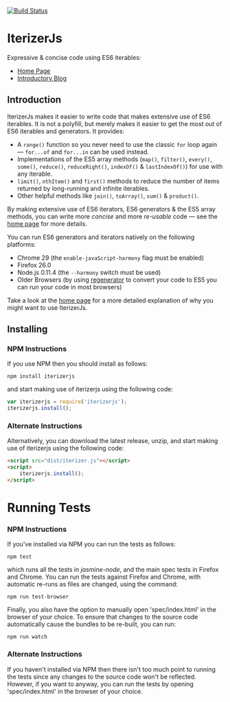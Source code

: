 [![Build Status](https://travis-ci.org/dchambers/iterizerjs.png)](https://travis-ci.org/dchambers/iterizerjs)

# IterizerJs

Expressive & concise code using ES6 iterables:

  * [Home Page](http://dchambers.github.io/iterizerjs/)
  * [Introductory Blog](http://dchambers.github.io/on-the-discovery-of-iterizerjs/)


## Introduction

IterizerJs makes it easier to write code that makes extensive use of ES6 iterables. It is not a polyfill, but merely makes it easier to get the most out of ES6 iterables and generators. It provides:

  * A `range()` function so you never need to use the classic `for` loop again &mdash; `for...of` and `for...in` can be used instead.
  * Implementations of the ES5 array methods (`map()`, `filter()`, `every()`, `some()`, `reduce()`, `reduceRight()`, `indexOf()` & `lastIndexOf()`) for use with any iterable.
  * `limit()`, `nthItem()` and `first()` methods to reduce the number of items returned by long-running and infinite iterables.
  * Other helpful methods like `join()`, `toArray()`, `sum()` & `product()`.

By making extensive use of ES6 iterators, ES6 generators & the ES5 array methods, you can write more _concise_ and more _re-usable_ code &mdash; see the [home page](http://dchambers.github.io/iterizerjs/) for more details.

You can run ES6 generators and iterators natively on the following platforms:

  * Chrome 29 (the `enable-javaScript-harmony` flag must be enabled)
  * Firefox 26.0
  * Node.js 0.11.4 (the `--harmony` switch must be used)
  * Older Browsers (by using [regenerator](https://facebook.github.io/regenerator/) to convert your code to ES5 you can run your code in most browsers)

Take a look at the [home page](http://dchambers.github.io/iterizerjs/) for a more detailed explanation of why you might want to use IterizerJs.


## Installing

### NPM Instructions

If you use NPM then you should install as follows:

``` shell
npm install iterizerjs
```

and start making use of iterizerjs using the following code:

``` javascript
var iterizerjs = require('iterizerjs');
iterizerjs.install();
```

### Alternate Instructions

Alternatively, you can download the latest release, unzip, and start making use of iterizerjs using the following code:

``` html
<script src="dist/iterizer.js"></script>
<script>
	iterizerjs.install();
</script>
```


# Running Tests

### NPM Instructions

If you've installed via NPM you can run the tests as follows:

``` shell
npm test
```

which runs all the tests in _jasmine-node_, and the main spec tests in Firefox and Chrome. You can run the tests against Firefox and Chrome, with automatic re-runs as files are changed, using the command:

``` shell
npm run test-browser
```

Finally, you also have the option to manually open 'spec/index.html' in the browser of your choice. To ensure that changes to the source code automatically cause the bundles to be re-built, you can run:

``` shell
npm run watch
```

### Alternate Instructions

If you haven't installed via NPM then there isn't too much point to running the tests since any changes to the source code won't be reflected. However, if you want to anyway, you can run the tests by opening 'spec/index.html' in the browser of your choice.

